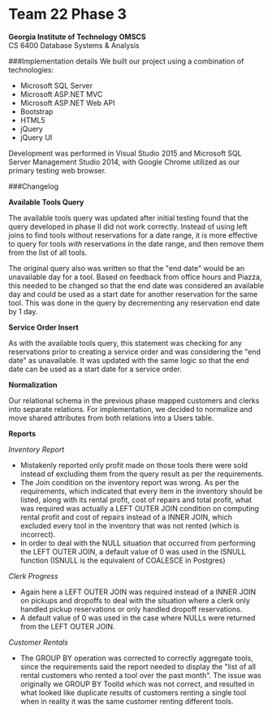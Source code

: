 Team 22 Phase 3
===

**Georgia Institute of Technology OMSCS**  
CS 6400 Database Systems & Analysis

###Implementation details
We built our project using a combination of technologies:

- Microsoft SQL Server
- Microsoft ASP.NET MVC
- Microsoft ASP.NET Web API
- Bootstrap
- HTML5
- jQuery
- jQuery UI

Development was performed in Visual Studio 2015 and Microsoft SQL Server Management Studio 2014, with Google Chrome utilized as our primary testing web browser.

###Changelog

**Available Tools Query**

The available tools query was updated after initial testing found that the query developed in phase II did not work correctly.
Instead of using left joins to find tools without reservations for a date range, it is more effective to query for tools *with* reservations 
in the date range, and then remove them from the list of all tools. 

The original query also was written so that the "end date" would be an unavailable day for a tool.  Based on feedback from office hours
and Piazza, this needed to be changed so that the end date was considered an available day and could be used as a start date for another reservation for the same tool.  This was done in the query by decrementing any reservation end date by 1 day.

**Service Order Insert**

As with the available tools query, this statement was checking for any reservations prior to creating a service order and was considering the "end date" as unavailable.  It was updated with the same logic 
so that the end date can be used as a start date for a service order.

**Normalization**

Our relational schema in the previous phase mapped customers and clerks into separate relations.  For implementation, we decided to normalize and move shared attributes from both relations into a Users table.

**Reports**

_Inventory Report_

* Mistakenly reported only profit made on those tools there were sold instead of excluding them from the query result as per the requirements.
* The Join condition on the inventory report was wrong. As per the requirements, which indicated that every item in the inventory should be listed,
along with its rental profit, cost of repairs and total profit, what was required was actually a LEFT OUTER JOIN condition on computing rental profit and
cost of repairs instead of a INNER JOIN, which excluded every tool in the inventory that was not rented (which is incorrect).
* In order to deal with the NULL situation that occurred from performing the LEFT OUTER JOIN, a default value of 0 was used in the ISNULL function 
(ISNULL is the equivalent of COALESCE in Postgres)

_Clerk Progress_

* Again here a LEFT OUTER JOIN was required instead of a INNER JOIN on pickups and dropoffs to deal with the situation where a clerk only handled
pickup reservations or only handled dropoff reservations.
* A default value of 0 was used in the case where NULLs were returned from the LEFT OUTER JOIN.

_Customer Rentals_

* The GROUP BY operation was corrected to correctly aggregate tools, since the requirements said the report needed to display the "list of 
all rental customers who rented a tool over the past month". The issue was originally we GROUP BY ToolId which was not correct, and resulted
in what looked like duplicate results of customers renting a single tool when in reality it was the same customer renting different tools.
